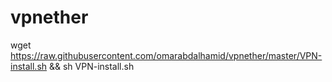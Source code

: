# vpnether

wget  https://raw.githubusercontent.com/omarabdalhamid/vpnether/master/VPN-install.sh && sh VPN-install.sh
